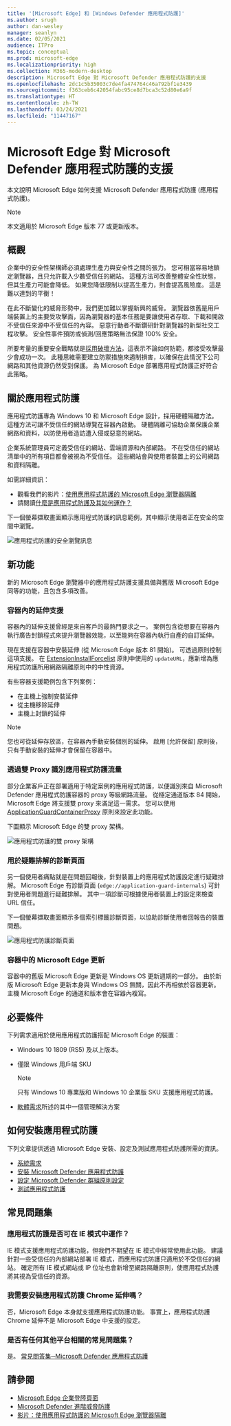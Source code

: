```yaml
---
title: '[Microsoft Edge] 和 [Windows Defender 應用程式防護]'
ms.author: srugh
author: dan-wesley
manager: seanlyn
ms.date: 02/05/2021
audience: ITPro
ms.topic: conceptual
ms.prod: microsoft-edge
ms.localizationpriority: high
ms.collection: M365-modern-desktop
description: Microsoft Edge 對 Microsoft Defender 應用程式防護的支援
ms.openlocfilehash: 2dc1c5b35003c7de4fa474764c46a792bf1e3439
ms.sourcegitcommit: f363ceb6c42054fabc95ce8d7bca3c52d80e6a9f
ms.translationtype: HT
ms.contentlocale: zh-TW
ms.lasthandoff: 03/24/2021
ms.locfileid: "11447167"
---
```

# <a name="microsoft-edge-support-for-microsoft-defender-application-guard"></a>Microsoft Edge 對 Microsoft Defender 應用程式防護的支援

本文說明 Microsoft Edge 如何支援 Microsoft Defender 應用程式防護 (應用程式防護)。

> [!NOTE]
> 本文適用於 Microsoft Edge 版本 77 或更新版本。

## <a name="overview"></a>概觀

企業中的安全性架構師必須處理生產力與安全性之間的張力。 您可相當容易地鎖定瀏覽器，且只允許載入少數受信任的網站。 這種方法可改善整體安全性狀態，但其生產力可能會降低。 如果您降低限制以提高生產力，則會提高風險度。 這是難以達到的平衡！

在此不斷變化的威脅形勢中，我們更加難以掌握新興的威脅。 瀏覽器依舊是用戶端裝置上的主要受攻擊面，因為瀏覽器的基本任務是要讓使用者存取、下載和開啟不受信任來源中不受信任的內容。 惡意行動者不斷鑽研針對瀏覽器的新型社交工程攻擊。 安全性事件預防或偵測/回應策略無法保證 100% 安全。

所要考量的重要安全戰略就是[採用破壞方法](/office365/Enterprise/office-365-monitoring-and-testing#assume-breach-methodology)，這表示不論如何防範，都接受攻擊最少會成功一次。 此種思維需要建立防禦措施來遏制損害，以確保在此情況下公司網路和其他資源仍然受到保護。  為 Microsoft Edge 部署應用程式防護正好符合此策略。

## <a name="about-application-guard"></a>關於應用程式防護

應用程式防護專為 Windows 10 和 Microsoft Edge 設計，採用硬體隔離方法。 這種方法可讓不受信任的網站導覽在容器內啟動。 硬體隔離可協助企業保護企業網路和資料，以防使用者造訪遭入侵或惡意的網站。

企業系統管理員可定義受信任的網站、雲端資源和內部網路。 不在受信任的網站清單中的所有項目都會被視為不受信任。 這些網站會與使用者裝置上的公司網路和資料隔離。

如需詳細資訊：

- 觀看我們的影片：[使用應用程式防護的 Microsoft Edge 瀏覽器隔離](microsoft-edge-video-security-application-guard.md)
- 請閱讀[什麼是應用程式防護及其如何運作？](/windows/security/threat-protection/microsoft-defender-application-guard/md-app-guard-overview#what-is-application-guard-and-how-does-it-work)

下一個螢幕擷取畫面顯示應用程式防護的訊息範例，其中顯示使用者正在安全的空間中瀏覽。

![應用程式防護的安全瀏覽訊息](media/microsoft-edge-security-windows-defender-application-guard/wd-application-guard-1.png)

## <a name="whats-new"></a>新功能

新的 Microsoft Edge 瀏覽器中的應用程式防護支援具備與舊版 Microsoft Edge 同等的功能，且包含多項改善。

### <a name="extension-support-inside-the-container"></a>容器內的延伸支援

容器內的延伸支援曾經是來自客戶的最熱門要求之一。 案例包含從想要在容器內執行廣告封鎖程式來提升瀏覽器效能，以至能夠在容器內執行自產的自訂延伸。

現在支援在容器中安裝延伸 (從 Microsoft Edge 版本 81 開始)。 可透過原則控制這項支援。 在 [ExtensionInstallForcelist](./microsoft-edge-policies.md#extensioninstallforcelist) 原則中使用的 `updateURL`，應新增為應用程式防護所用網路隔離原則中的中性資源。

有些容器支援範例包含下列案例：

- 在主機上強制安裝延伸
- 從主機移除延伸
- 主機上封鎖的延伸

> [!NOTE]
> 您也可從延伸存放區，在容器內手動安裝個別的延伸。 啟用 [允許保留][](/windows/security/threat-protection/microsoft-defender-application-guard/configure-md-app-guard#application-specific-settings) 原則後，只有手動安裝的延伸才會保留在容器中。

### <a name="identifying-application-guard-traffic-via-dual-proxy"></a>透過雙 Proxy 識別應用程式防護流量

部分企業客戶正在部署適用于特定案例的應用程式防護，以便識別來自 Microsoft Defender 應用程式防護容器的 proxy 等級網路流量。 從穩定通道版本 84 開始，Microsoft Edge 將支援雙 proxy 來滿足這一需求。 您可以使用 [ApplicationGuardContainerProxy](./microsoft-edge-policies.md#applicationguardcontainerproxy) 原則來設定此功能。

下圖顯示 Microsoft Edge 的雙 proxy 架構。

![應用程式防護的雙 proxy 架構](media/microsoft-edge-security-windows-defender-application-guard/wd-application-guard-dual-proxy.png)

### <a name="diagnostic-page-for-troubleshooting"></a>用於疑難排解的診斷頁面

另一個使用者痛點就是在問題回報後，針對裝置上的應用程式防護設定進行疑難排解。 Microsoft Edge 有診斷頁面 (`edge://application-guard-internals`) 可針對使用者問題進行疑難排解。 其中一項診斷可根據使用者裝置上的設定來檢查 URL 信任。

下一個螢幕擷取畫面顯示多個索引標籤診斷頁面，以協助診斷使用者回報告的裝置問題。

![應用程式防護診斷頁面](media/microsoft-edge-security-windows-defender-application-guard/wd-application-guard-2.png)

### <a name="microsoft-edge-updates-in-the-container"></a>容器中的 Microsoft Edge 更新

容器中的舊版 Microsoft Edge 更新是 Windows OS 更新週期的一部分。 由於新版 Microsoft Edge 更新本身與 Windows OS 無關，因此不再相依於容器更新。 主機 Microsoft Edge 的通道和版本會在容器內複寫。

## <a name="prerequisites"></a>必要條件

下列需求適用於使用應用程式防護搭配 Microsoft Edge 的裝置：

- Windows 10 1809 (RS5) 及以上版本。
- 僅限 Windows 用戶端 SKU

  > [!NOTE]
  > 只有 Windows 10 專業版和 Windows 10 企業版 SKU 支援應用程式防護。

- [軟體需求](/windows/security/threat-protection/microsoft-defender-application-guard/reqs-md-app-guard#software-requirements)所述的其中一個管理解決方案

## <a name="how-to-install-application-guard"></a>如何安裝應用程式防護

下列文章提供透過 Microsoft Edge 安裝、設定及測試應用程式防護所需的資訊。

- [系統需求](/windows/security/threat-protection/microsoft-defender-application-guard/reqs-md-app-guard)
- [安裝 Microsoft Defender 應用程式防護](/windows/security/threat-protection/microsoft-defender-application-guard/install-md-app-guard)
- [設定 Microsoft Defender 群組原則設定](/windows/security/threat-protection/microsoft-defender-application-guard/configure-md-app-guard)
- [測試應用程式防護](/windows/security/threat-protection/microsoft-defender-application-guard/test-scenarios-md-app-guard)

## <a name="frequently-asked-questions"></a>常見問題集

### <a name="does-application-guard-work-in-ie-mode"></a>應用程式防護是否可在 IE 模式中運作？

IE 模式支援應用程式防護功能，但我們不期望在 IE 模式中經常使用此功能。 建議針對一些受信任的內部網站部署 IE 模式，而應用程式防護只適用於不受信任的網站。 確定所有 IE 模式網站或 IP 位址也會新增至網路隔離原則，使應用程式防護將其視為受信任的資源。

### <a name="do-i-need-to-install-the-application-guard-chrome-extension"></a>我需要安裝應用程式防護 Chrome 延伸嗎？

否，Microsoft Edge 本身就支援應用程式防護功能。 事實上，應用程式防護 Chrome 延伸不是 Microsoft Edge 中支援的設定。

### <a name="are-there-any-other-platform-related-faqs"></a>是否有任何其他平台相關的常見問題集？

是。 [常見問答集─Microsoft Defender 應用程式防護](/windows/security/threat-protection/microsoft-defender-application-guard/faq-md-app-guard) 

## <a name="see-also"></a>請參閱

- [Microsoft Edge 企業登陸頁面](https://aka.ms/EdgeEnterprise)
- [Microsoft Defender 進階威脅防護](/windows/security/threat-protection/microsoft-defender-atp/microsoft-defender-advanced-threat-protection)
- [影片：使用應用程式防護的 Microsoft Edge 瀏覽器隔離](https://www.youtube.com/watch?v=zQjaRqNXMqw&t=3s)